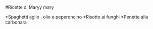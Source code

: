 
#Ricette di Maryy
mary

*Spaghetti aglio , olio e peperoncino
*Risotto ai funghi
*Penette alla carbonara

